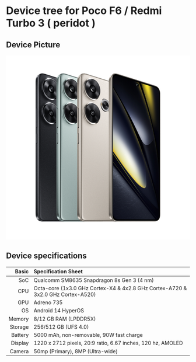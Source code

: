 # Device tree for Poco F6 / Redmi Turbo 3 ( peridot )

## Device Picture

![peridot](/images/peridot.png)

## Device specifications

|      Basic | Specification Sheet                                                               |
| ---------: | :-------------------------------------------------------------------------------- |
|        SoC | Qualcomm SM8635 Snapdragon 8s Gen 3 (4 nm)                                        |
|        CPU | Octa-core (1x3.0 GHz Cortex-X4 & 4x2.8 GHz Cortex-A720 & 3x2.0 GHz Cortex-A520)   |
|        GPU | Adreno 735                                                                        |
|         OS | Android 14 HyperOS                                                                |
|     Memory | 8/12 GB RAM (LPDDR5X)                                                             |
|    Storage | 256/512 GB (UFS 4.0)                                                              |
|    Battery | 5000 mAh, non-removable, 90W fast charge                                          |
|    Display | 1220 x 2712 pixels, 20:9 ratio, 6.67 inches, 120 hz, AMOLED                       |
|     Camera | 50mp (Primary), 8MP (Ultra-wide)                                                  |
